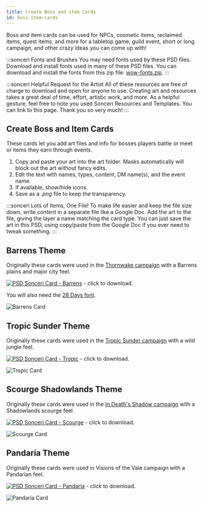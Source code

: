 ```yaml
---
title: Create Boss and item Cards
id: boss-item-cards
---
```


Boss and item cards can be used for NPCs, cosmetic items, reclaimed items, quest items, and more for a tabletop game, guild event, short or long campaign, and other crazy ideas you can come up with!

:::sonceri Fonts and Brushes
You may need fonts used by these PSD files. Download and install fonts used in many of these PSD files. You can download and install the fonts from this zip file: [wow-fonts.zip](https://drive.google.com/file/d/1-NhzLG83iGJ0gdTmmPVSGjt9X8lTrZDw/view?usp=sharing).
:::

:::sonceri Helpful Request for the Artist
All of these resources are free of charge to download and open for anyone to use. Creating art and resources takes a great deal of time, effort, artistic work, and more. As a helpful gesture, feel free to note you used Sonceri Resources and Templates. You can link to this page. Thank you so very much! 
:::

## Create Boss and Item Cards

These cards let you add art files and info for bosses players battle or meet or items they earn through events. 

1. Copy and paste your art into the art folder. Masks automatically will block out the art without fancy edits.
1. Edit the text with names, types, content, DM name(s), and the event name.
1. If available, show/hide icons.
1. Save as a *.png* file to keep the transparency. 

:::sonceri Lots of Items, One File!
To make life easier and keep the file size down, write content in a separate file like a Google Doc. Add the art to the file, giving the layer a name matching the card type. You can just save the art in this PSD, using copy/paste from the Google Doc if you ever need to tweak something.
:::

## Barrens Theme

Originally these cards were used in the [Thornwake campaign](/thornwake) with a Barrens plains and major city feel.

[![PSD](/img/psd.png) Sonceri Card - Barrens](https://drive.google.com/file/d/1hA0YStU5qeJKeVz0HDxl2fBsYA-1kVVC/view?usp=sharing) - click to download.

You will also need the [28 Days font](https://drive.google.com/file/d/1AKJSiAHD_M6oYiV5j8w94RGCuxejASwV/view?usp=sharing).

![Barrens Card](/img/resources/sonceri-barrens-card.png)

## Tropic Sunder Theme

Originally these cards were used in the [Tropic Sunder campaign](/TropicSunder) with a wild jungle feel.

[![PSD](/img/psd.png) Sonceri Card - Tropic](https://drive.google.com/file/d/1wPA-NzIrOvmPdICQPBcnCa-0LpopEbWl/view?usp=sharing) - click to download.

![Tropic Card](/img/resources/sonceri-tropic-card.jpg)

## Scourge Shadowlands Theme

Originally these cards were used in the [In Death's Shadow campaign](/DeathShadow) with a Shadowlands scourge feel.

[![PSD](/img/psd.png) Sonceri Card - Scourge](https://drive.google.com/file/d/1GIOC2jTavO1gXRpXFDsXVxMnnXwmT8gj/view?usp=sharing) - click to download.

![Scourge Card](/img/resources/sonceri-scourge-card.jpg)

## Pandaria Theme

Originally these cards were used in Visions of the Vale campaign with a Pandarian feel.

[![PSD](/img/psd.png) Sonceri Card - Pandaria](https://drive.google.com/file/d/1nai7LSN4UJQk2tCcyeXXPoZRhOgXVsdf/view?usp=sharing) - click to download.

![Pandaria Card](/img/resources/sonceri-pandaria-card.jpg)

